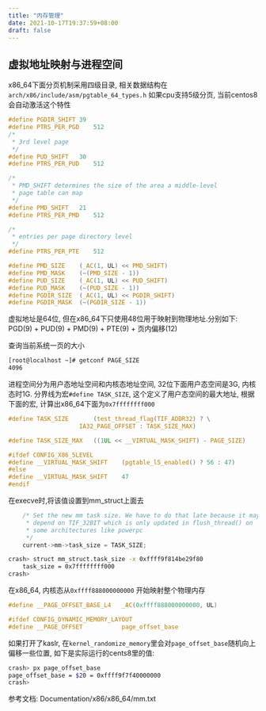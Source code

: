 ```yaml
---
title: "内存管理"
date: 2021-10-17T19:37:59+08:00
draft: false
---
```


## 虚拟地址映射与进程空间
x86_64下面分页机制采用四级目录, 相关数据结构在`arch/x86/include/asm/pgtable_64_types.h`
如果cpu支持5级分页, 当前centos8会自动激活这个特性
``` c
#define PGDIR_SHIFT	39
#define PTRS_PER_PGD	512
/*
 * 3rd level page
 */
#define PUD_SHIFT	30
#define PTRS_PER_PUD	512

/*
 * PMD_SHIFT determines the size of the area a middle-level
 * page table can map
 */
#define PMD_SHIFT	21
#define PTRS_PER_PMD	512

/*
 * entries per page directory level
 */
#define PTRS_PER_PTE	512

#define PMD_SIZE	(_AC(1, UL) << PMD_SHIFT)
#define PMD_MASK	(~(PMD_SIZE - 1))
#define PUD_SIZE	(_AC(1, UL) << PUD_SHIFT)
#define PUD_MASK	(~(PUD_SIZE - 1))
#define PGDIR_SIZE	(_AC(1, UL) << PGDIR_SHIFT)
#define PGDIR_MASK	(~(PGDIR_SIZE - 1))
```
虚拟地址是64位, 但在x86_64下只使用48位用于映射到物理地址.分别如下:
PGD(9) + PUD(9) + PMD(9) + PTE(9) + 页内偏移(12)  

查询当前系统一页的大小
``` bash
[root@localhost ~]# getconf PAGE_SIZE
4096
```

进程空间分为用户态地址空间和内核态地址空间, 32位下面用户态空间是3G, 内核态时1G. 分界线为宏`#define TASK_SIZE`, 这个定义了用户态空间的最大地址, 根据下面的宏, 计算出x86_64下面为`0x7ffffffff000`
``` c
#define TASK_SIZE		(test_thread_flag(TIF_ADDR32) ? \
					IA32_PAGE_OFFSET : TASK_SIZE_MAX)

#define TASK_SIZE_MAX	((1UL << __VIRTUAL_MASK_SHIFT) - PAGE_SIZE)

#ifdef CONFIG_X86_5LEVEL
#define __VIRTUAL_MASK_SHIFT	(pgtable_l5_enabled() ? 56 : 47)
#else
#define __VIRTUAL_MASK_SHIFT	47
#endif
```
在execve时,将该值设置到mm_struct上面去
``` c
	/* Set the new mm task size. We have to do that late because it may
	 * depend on TIF_32BIT which is only updated in flush_thread() on
	 * some architectures like powerpc
	 */
	current->mm->task_size = TASK_SIZE;
```
``` bash
crash> struct mm_struct.task_size -x 0xffff9f814be29f80
    task_size = 0x7ffffffff000
crash>
```


在x86_64, 内核态从`0xffff888000000000` 开始映射整个物理内存
``` c 
#define __PAGE_OFFSET_BASE_L4	_AC(0xffff888000000000, UL)

#ifdef CONFIG_DYNAMIC_MEMORY_LAYOUT
#define __PAGE_OFFSET           page_offset_base
```
如果打开了kaslr, 在`kernel_randomize_memory`里会对`page_offset_base`随机向上偏移一些位置, 如下是实际运行的cents8里的值:
``` bash
crash> px page_offset_base
page_offset_base = $20 = 0xffff9f7f40000000
crash>
```

参考文档: 
Documentation/x86/x86_64/mm.txt

